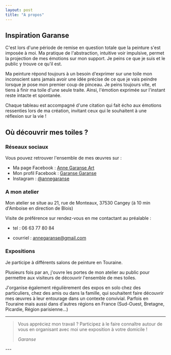 ```yaml
---
layout: post
title: "A propos"
---
```


## Inspiration Garanse

C'est lors d'une période de remise en question totale que la peinture s'est imposée à moi. Ma pratique de l'abstraction, intuitive voir impulsive, permet la projection de mes émotions sur mon support. Je peins ce que je suis et le public y trouve ce qu'il est.

Ma peinture répond toujours à un besoin d'exprimer sur une toile mon inconscient sans jamais avoir une idée précise de ce que je vais peindre lorsque je pose mon premier coup de pinceau. Je peins toujours vite, et tiens à finir ma toile d'une seule traite. Ainsi, l'émotion exprimée sur l'instant reste intacte et spontanée.

Chaque tableau est accompagné d'une citation qui fait écho aux émotions ressenties lors de ma création, invitant ceux qui le souhaitent à une réflexion sur la vie !



## Où découvrir mes toiles ?

### Réseaux sociaux

Vous pouvez retrouver l'ensemble de mes œuvres sur :

- Ma page Facebook : [Anne Garanse Art](https://www.facebook.com/annegaranse)
- Mon profil Facebook : [Garanse Garanse](https://www.facebook.com/profile.php?id=100013402509434)
- Instagram : [@annegaranse](https://www.instagram.com/annegaranse/)

### A mon atelier

Mon atelier se situe au 21, rue de Monteaux, 37530 Cangey (à 10 min d'Amboise en direction de Blois)

Visite de préférence sur rendez-vous en me contactant au préalable :

- tel : 06 63 77 80 84 

- courriel : annegaranse@gmail.com

### Expositions

Je participe à différents salons de peinture en Touraine. 

Plusieurs fois par an, j'ouvre les portes de mon atelier au public pour permettre aux visiteurs de découvrir l'ensemble de mes toiles.

J'organise également régulièrement des expos en solo chez des particuliers, chez des amis ou dans la famille, qui souhaitent faire découvrir mes œuvres à leur entourage dans un contexte convivial. Parfois en Touraine mais aussi dans d'autres régions en France (Sud-Ouest, Bretagne, Picardie, Région parisienne...)

---
<blockquote>
  <p>Vous appréciez mon travail ? Participez à le faire connaître autour de vous en organisant avec moi une exposition à votre domicile !</p>
  <cite>Garanse</cite>
</blockquote>
---





